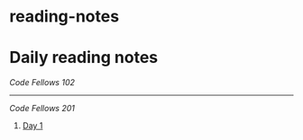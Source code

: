 # reading-notes #
# Daily reading notes #

_Code Fellows 102_

---
_Code Fellows 201_ 
1. [Day 1](https://sunny-lee3.github.io/reading-notes/class-01)

